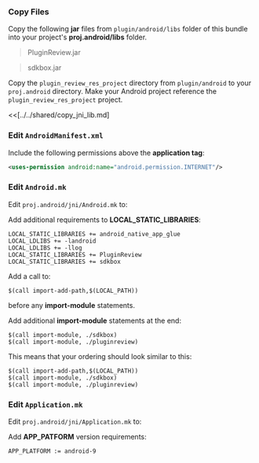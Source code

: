 ### Copy Files
Copy the following __jar__ files from `plugin/android/libs` folder of this
bundle into your project's __proj.android/libs__ folder.

> PluginReview.jar

> sdkbox.jar

Copy the `plugin_review_res_project` directory from `plugin/android` to your `proj.android` directory. Make your Android project reference the `plugin_review_res_project` project.

<<[../../shared/copy_jni_lib.md]

### Edit `AndroidManifest.xml`
Include the following permissions above the __application tag__:
```xml
<uses-permission android:name="android.permission.INTERNET"/>
```

### Edit `Android.mk`
Edit `proj.android/jni/Android.mk` to:

Add additional requirements to __LOCAL_STATIC_LIBRARIES__:
```
LOCAL_STATIC_LIBRARIES += android_native_app_glue
LOCAL_LDLIBS += -landroid
LOCAL_LDLIBS += -llog
LOCAL_STATIC_LIBRARIES += PluginReview
LOCAL_STATIC_LIBRARIES += sdkbox
```

Add a call to:
```
$(call import-add-path,$(LOCAL_PATH))
```
before any __import-module__ statements.

Add additional __import-module__ statements at the end:
```
$(call import-module, ./sdkbox)
$(call import-module, ./pluginreview)
```

This means that your ordering should look similar to this:
```
$(call import-add-path,$(LOCAL_PATH))
$(call import-module, ./sdkbox)
$(call import-module, ./pluginreview)
```

### Edit `Application.mk`
Edit `proj.android/jni/Application.mk` to:

Add __APP_PATFORM__ version requirements:
```
APP_PLATFORM := android-9
```
